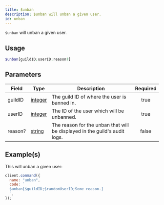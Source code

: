 ```yaml
---
title: $unban
description: $unban will unban a given user.
id: unban
---
```


`$unban` will unban a given user.

## Usage

```php
$unban[guildID;userID;reason?]
```

## Parameters

| Field   | Type                                                                                                | Description                                                                | Required |
| ------- | --------------------------------------------------------------------------------------------------- | -------------------------------------------------------------------------- | :------: |
| guildID | [integer](https://developer.mozilla.org/en-US/docs/Web/JavaScript/Reference/Global_Objects/Integer) | The guild ID of where the user is banned in.                               |   true   |
| userID  | [integer](https://developer.mozilla.org/en-US/docs/Web/JavaScript/Reference/Global_Objects/Integer) | The ID of the user which will be unbanned.                                 |   true   |
| reason? | [string](https://developer.mozilla.org/en-US/docs/Web/JavaScript/Reference/Global_Objects/String)   | The reason for the unban that will be displayed in the guild's audit logs. |  false   |

## Example(s)

This will unban a given user:

```javascript
client.command({
  name: "unban",
  code: `
  $unban[$guildID;$randomUserID;Some reason.]
  `,
});
```
